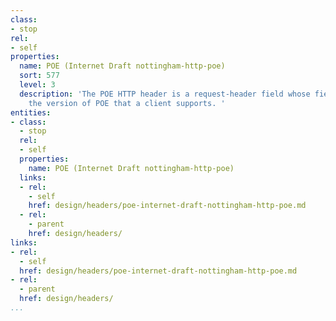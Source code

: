 ```yaml
---
class:
- stop
rel:
- self
properties:
  name: POE (Internet Draft nottingham-http-poe)
  sort: 577
  level: 3
  description: 'The POE HTTP header is a request-header field whose field-value indicates
    the version of POE that a client supports. '
entities:
- class:
  - stop
  rel:
  - self
  properties:
    name: POE (Internet Draft nottingham-http-poe)
  links:
  - rel:
    - self
    href: design/headers/poe-internet-draft-nottingham-http-poe.md
  - rel:
    - parent
    href: design/headers/
links:
- rel:
  - self
  href: design/headers/poe-internet-draft-nottingham-http-poe.md
- rel:
  - parent
  href: design/headers/
...
```

